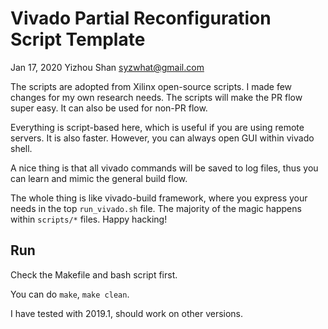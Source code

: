 # Vivado Partial Reconfiguration Script Template

Jan 17, 2020  Yizhou Shan <syzwhat@gmail.com>

The scripts are adopted from Xilinx open-source scripts.
I made few changes for my own research needs.
The scripts will make the PR flow super easy.
It can also be used for non-PR flow.

Everything is script-based here, which is useful if you are using remote servers.
It is also faster. However, you can always open GUI within vivado shell.

A nice thing is that all vivado commands will be saved to log files,
thus you can learn and mimic the general build flow.

The whole thing is like vivado-build framework,
where you express your needs in the top `run_vivado.sh` file.
The majority of the magic happens within `scripts/*` files.
Happy hacking!

## Run

Check the Makefile and bash script first.

You can do `make`, `make clean`.

I have tested with 2019.1, should work on other versions.
